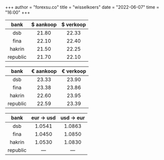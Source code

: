 +++
author = "forexsu.co"
title = "wisselkoers"
date = "2022-06-07"
time = "16:00"
+++

bank|$ aankoop|$ verkoop
:-----:|:-----:|:-----:
dsb  |21.80|22.33
fina  |22.10|22.40
hakrin  |21.50|22.25
republic  |21.70|22.10

bank|€ aankoop|€ verkoop
:-----:|:-----:|:-----:
dsb  |23.33|23.90
fina  |23.38|23.86
hakrin  |22.60|23.95
republic  |22.59|23.39

bank|eur → usd|usd → eur
:-----:|:-----:|:-----:
dsb  |1.0541|1.0863
fina  |1.0450|1.0850
hakrin  |1.0530|1.0830
republic  |—|—
